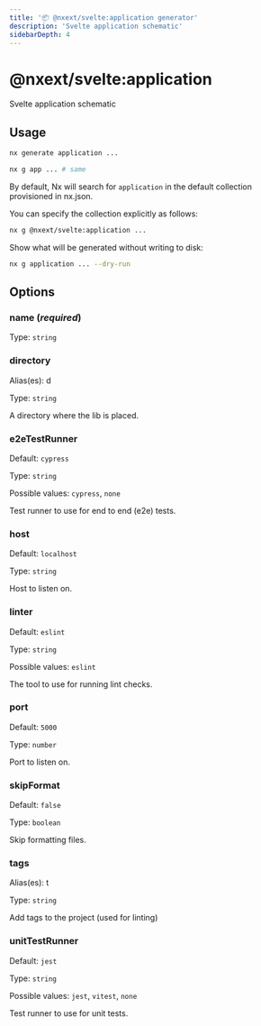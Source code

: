 ```yaml
---
title: '📦 @nxext/svelte:application generator'
description: 'Svelte application schematic'
sidebarDepth: 4
---
```


# @nxext/svelte:application

Svelte application schematic

## Usage

```bash
nx generate application ...
```

```bash
nx g app ... # same
```

By default, Nx will search for `application` in the default collection provisioned in nx.json.

You can specify the collection explicitly as follows:

```bash
nx g @nxext/svelte:application ...
```

Show what will be generated without writing to disk:

```bash
nx g application ... --dry-run
```

## Options

### name (_**required**_)

Type: `string`

### directory

Alias(es): d

Type: `string`

A directory where the lib is placed.

### e2eTestRunner

Default: `cypress`

Type: `string`

Possible values: `cypress`, `none`

Test runner to use for end to end (e2e) tests.

### host

Default: `localhost`

Type: `string`

Host to listen on.

### linter

Default: `eslint`

Type: `string`

Possible values: `eslint`

The tool to use for running lint checks.

### port

Default: `5000`

Type: `number`

Port to listen on.

### skipFormat

Default: `false`

Type: `boolean`

Skip formatting files.

### tags

Alias(es): t

Type: `string`

Add tags to the project (used for linting)

### unitTestRunner

Default: `jest`

Type: `string`

Possible values: `jest`, `vitest`, `none`

Test runner to use for unit tests.
